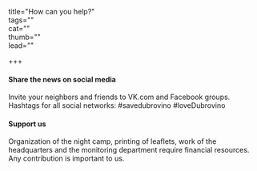 title="How can you help?"  
tags=""  
cat=""  
thumb=""  
lead=""  

+++

#### Share the news on social media

Invite your neighbors and friends to VK.com and Facebook groups. Hashtags for all social networks: #savedubrovino #loveDubrovino

#### Support us

Organization of the night camp, printing of leaflets, work of the headquarters and the monitoring department require financial resources. Any contribution is important to us.
